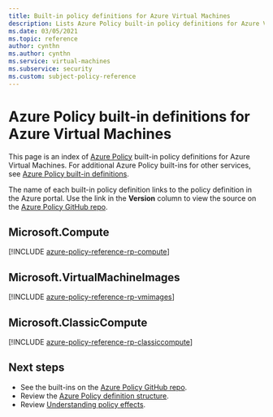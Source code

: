 ```yaml
---
title: Built-in policy definitions for Azure Virtual Machines 
description: Lists Azure Policy built-in policy definitions for Azure Virtual Machines. These built-in policy definitions provide common approaches to managing your Azure resources.
ms.date: 03/05/2021
ms.topic: reference
author: cynthn
ms.author: cynthn
ms.service: virtual-machines
ms.subservice: security
ms.custom: subject-policy-reference
---
```

# Azure Policy built-in definitions for Azure Virtual Machines

This page is an index of [Azure Policy](../governance/policy/overview.md) built-in policy
definitions for Azure Virtual Machines. For additional Azure Policy built-ins for other services,
see [Azure Policy built-in definitions](../governance/policy/samples/built-in-policies.md).

The name of each built-in policy definition links to the policy definition in the Azure portal. Use
the link in the **Version** column to view the source on the
[Azure Policy GitHub repo](https://github.com/Azure/azure-policy).

## Microsoft.Compute

[!INCLUDE [azure-policy-reference-rp-compute](../../includes/policy/reference/byrp/microsoft.compute.md)]

## Microsoft.VirtualMachineImages

[!INCLUDE [azure-policy-reference-rp-vmimages](../../includes/policy/reference/byrp/microsoft.virtualmachineimages.md)]

## Microsoft.ClassicCompute

[!INCLUDE [azure-policy-reference-rp-classiccompute](../../includes/policy/reference/byrp/microsoft.classiccompute.md)]

## Next steps

- See the built-ins on the [Azure Policy GitHub repo](https://github.com/Azure/azure-policy).
- Review the [Azure Policy definition structure](../governance/policy/concepts/definition-structure.md).
- Review [Understanding policy effects](../governance/policy/concepts/effects.md).
